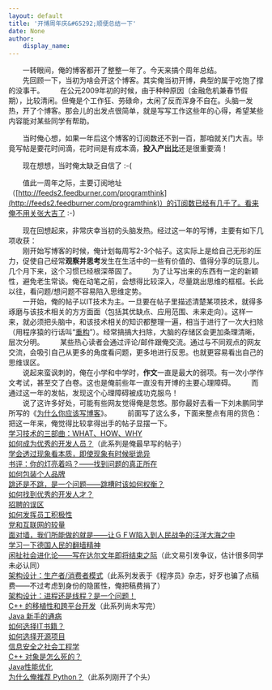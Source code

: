 ```yaml
---
layout: default
title: '开博周年庆&#65292;顺便总结一下'
date: None
author:
    display_name: 
---
```


　　一转眼间，俺的博客都开了整整一年了。今天来搞个周年总结。  
　　先回顾一下，当初为啥会开这个博客。其实俺当初开博，典型的属于吃饱了撑的没事干。 　　在公元2009年初的时候，由于种种原因（金融危机兼春节假期），比较清闲。但俺是个工作狂、劳碌命，太闲了反而浑身不自在。头脑一发热，开了个博客。那会儿的出发点很简单，就是写写工作这些年的心得，希望某些内容能对某些同学有帮助。

　　当时俺心想，如果一年后这个博客的订阅数还不到一百，那咱就关门大吉。毕竟写帖是要花时间滴，花时间是有成本滴，**投入产出比**还是很重要滴！

　　现在想想，当时俺太缺乏自信了 :-(

　　值此一周年之际，主要订阅地址（[http://feeds2.feedburner.com/programthink](http://feeds2.feedburner.com/programthink)）的订阅数已经有几千了。看来俺不用关张大吉了 :-)

　　现在回想起来，非常庆幸当初的头脑发热。经过这一年的写博，主要有如下几项收获：  
　　刚开始写博客的时候，俺计划每周写2-3个帖子。这实际上是给自己无形的压力，促使自己经常**观察并思考**发生在生活中的一些有价值的、值得分享的玩意儿。几个月下来，这个习惯已经根深蒂固了。 　　为了让写出来的东西有一定的新颖性，避免老生常谈。俺在动笔之前，会想得比较深入，尽量跳出思维的框框。长此以往，看问题/想问题不容易陷入思维定势。  
　　一开始，俺的帖子以IT技术为主。一旦要在帖子里描述清楚某项技术，就得多琢磨与该技术相关的方方面面（包括其优缺点、应用范围、未来走向）。这样一来，就必须把头脑中，和该技术相关的知识都整理一遍，相当于进行了一次大扫除（用程序猿的行话叫“[重构](https://zh.wikipedia.org/wiki/%E8%BD%AF%E4%BB%B6%E9%87%8D%E6%9E%84)”）。经常搞搞大扫除，大脑的存储区会更加条理清晰，层次分明。 　　某些热心读者会通过评论/邮件跟俺交流。通过与不同观点的网友交流，会吸引自己从更多的角度看问题，更多地进行反思。也就更容易看出自己的思维误区。  
　　说起来蛮讽刺的，俺在小学和中学时，**作文**一直是最大的弱项。有一次小学作文考试，甚至交了白卷。这也是俺前些年一直没有开博的主要心理障碍。 　　而通过这一年的发帖，发现这个心理障碍被成功克服鸟！  
　　说了这许多好处，可能有些网友觉得俺是忽悠。那你最好去看一下刘未鹏同学所写的《[为什么你应该写博客](http://mindhacks.cn/2009/02/15/why-you-should-start-blogging-now/)》。 　　前面写了这么多，下面来整点有用的货色：把这一年来，俺觉得比较拿得出手的帖子显摆一下。  
[学习技术的三部曲：WHAT、HOW、WHY](https://program-think.blogspot.com/2009/02/study-technology-in-three-steps.html)  
[如何成为优秀的开发人员？](https://program-think.blogspot.com/2009/01/0.html)（此系列是俺最早写的帖子）  
[学会透过现象看本质，即使现象有时候挺诡异](https://program-think.blogspot.com/2009/02/from-surface-to-essence.html)  
[书评：你的灯亮着吗？——找到问题的真正所在](https://program-think.blogspot.com/2009/07/book-review-are-your-lights-on.html)  
[如何包装个人品牌](https://program-think.blogspot.com/2009/09/how-to-personal-branding.html)  
[跳还是不跳，是一个问题——跳槽时该如何权衡？](https://program-think.blogspot.com/2009/11/job-hopping.html)  
[如何找到优秀的开发人才？](https://program-think.blogspot.com/2009/03/80-20-principle-3-management-hire.html)  
[招聘的误区](https://program-think.blogspot.com/2009/04/defect-of-hire.html)  
[如何发挥员工积极性](https://program-think.blogspot.com/2009/03/80-20-principle-4-management-encourage.html)  
[党和互联网的较量](https://program-think.blogspot.com/2009/07/party-pk-internet.html)  
[面对墙，我们所能做的就是——让ＧＦW陷入到人民战争的汪洋大海之中](https://program-think.blogspot.com/2009/10/use-people-war-to-anti-gfw.html)  
[学习一下德国人民的翻墙精神](https://program-think.blogspot.com/2009/07/break-through-berlin-wall.html)  
[闲扯社会进化论——写在达尔文年即将结束之际](https://program-think.blogspot.com/2009/12/social-darwinism.html)（此文易引发争议，估计很多同学未必认同）  
[架构设计：生产者/消费者模式](https://program-think.blogspot.com/2009/03/producer-consumer-pattern-0-overview.html)（此系列发表于《程序员》杂志，好歹也骗了点稿费——不过考虑到身份的隐匿性，俺把稿费捐了）  
[架构设计：进程还是线程？是一个问题！](https://program-think.blogspot.com/2009/02/multi-process-vs-multi-thread.html)  
[C++ 的移植性和跨平台开发](https://program-think.blogspot.com/2009/01/cxx-cross-platform-develop-0-overview.html)（此系列尚未写完）  
[Java 新手的通病](https://program-think.blogspot.com/2009/01/defect-of-java-beginner-0-overview.html)  
[如何选择IT书籍？](https://program-think.blogspot.com/2009/01/choose-it-book.html)  
[如何选择开源项目](https://program-think.blogspot.com/2009/02/how-to-choose-opensource-project.html)  
[信息安全之社会工程学](https://program-think.blogspot.com/2009/05/social-engineering-0-overview.html)  
[C++ 对象是怎么死的？](https://program-think.blogspot.com/2009/02/cxx-object-destroy-overview.html)  
[Java性能优化](https://program-think.blogspot.com/2009/03/java-performance-tuning-0-overview.html)  
[为什么俺推荐 Python？](https://program-think.blogspot.com/2009/08/why-choose-python-0-overview.html)（此系列刚开了个头）

